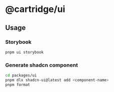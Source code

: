 # @cartridge/ui

## Usage

### Storybook

```sh
pnpm ui storybook
```

### Generate shadcn component

```sh
cd packages/ui
pnpm dlx shadcn-ui@latest add <component-name>
pnpm format
```
